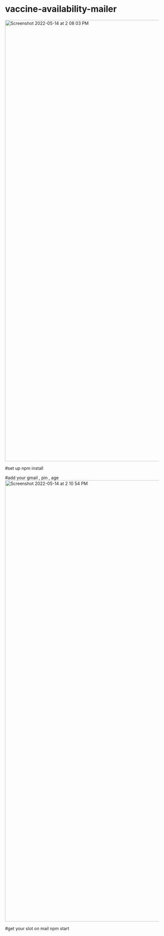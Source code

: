 # vaccine-availability-mailer

<img width="1440" alt="Screenshot 2022-05-14 at 2 08 03 PM" src="https://user-images.githubusercontent.com/57169971/168418109-67079688-2c95-475b-aa7d-3bace933aeb5.png">

#set up
npm install

#add your gmail , pin , age
<img width="1440" alt="Screenshot 2022-05-14 at 2 10 54 PM" src="https://user-images.githubusercontent.com/57169971/168418285-0621946c-c979-42de-a602-2b29017cee6f.png">

#get your slot on mail
npm start
